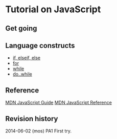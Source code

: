Tutorial on JavaScript
==============================



Get going
------------------------------



Language constructs
------------------------------

* [if, elseif, else](if.md)
* [for](for.md)
* [while](while.md)
* [do..while](do-while.md)



Reference
------------------------------

[MDN JavaScript Guide](https://developer.mozilla.org/en-US/docs/Web/JavaScript/Guide)
[MDN JavaScript Reference](https://developer.mozilla.org/en-US/docs/Web/JavaScript/Reference)



Revision history
------------------------------

2014-06-02 (mos) PA1 First try.

